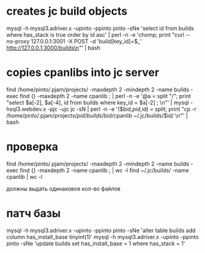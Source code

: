 # creates jc build objects
mysql -h mysql3.adriver.x -upinto -ppinto pinto -sNe 'select id from builds where has_stack is true order by id asc' | perl -n  -e 'chomp; print "curl --no-proxy 127.0.0.1:3001 -X POST  -d 'build[key_id]=\$_' http://127.0.0.1:3000/builds\n"' | bash

# copies cpanlibs into jc server 
find  /home/pinto/.pjam/projects/ -maxdepth 2 -mindepth 2  -name builds -exec find  {} -maxdepth 2  -name cpanlib \; | perl -n -e '@a = split "/"; print "select $a[-2], $a[-4], id from builds where key_id =  $a[-2] ; \n"'  | mysql -hsql3.webdev.x -pjc -ujc jc -sN | perl -n -e '($bid,$pid,$id) = split; print "cp -r /home/pinto/.pjam/projects/$pid/builds/$bid/cpanlib  ~/.jc/builds/$id/ \n"' | bash

# проверка
find  /home/pinto/.pjam/projects/ -maxdepth 2 -mindepth 2  -name builds -exec find  {} -maxdepth 2  -name cpanlib \; | wc -l
find ~/.jc/builds/ -name cpanlib | wc -l

должны выдать одинаковое кол-во файлов


# патч базы 
mysql -h mysql3.adriver.x -upinto -ppinto pinto -sNe 'alter table builds add column has_install_base tinyint(1)'
mysql -h mysql3.adriver.x -upinto -ppinto pinto -sNe  'update builds set has_install_base = 1 where has_stack  = 1'

